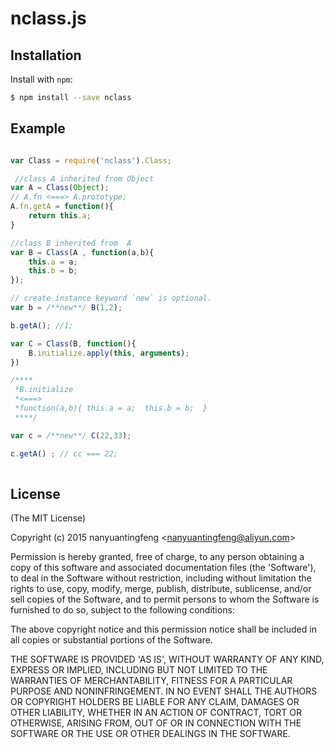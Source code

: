 nclass.js
=========

Installation
------------

Install with `npm`:

``` bash
$ npm install --save nclass
```

Example
-------

``` js

var Class = require('nclass').Class;

 //class A inherited from Object
var A = Class(Object); 
// A.fn <===> A.prototype;
A.fn.getA = function(){  
    return this.a;
}

//class B inherited from  A
var B = Class(A , function(a,b){  
    this.a = a;
    this.b = b;
});      

// create instance keyword `new` is optional.
var b = /**new**/ B(1,2); 

b.getA(); //1;

var C = Class(B, function(){
    B.initialize.apply(this, arguments);
})

/****
 *B.initialize 
 *<===> 
 *function(a,b){ this.a = a;  this.b = b;  }
 ****/

var c = /**new**/ C(22,33);

c.getA() ; // cc === 22; 
 
```


License
-------

(The MIT License)

Copyright (c) 2015 nanyuantingfeng &lt;nanyuantingfeng@aliyun.com&gt;

Permission is hereby granted, free of charge, to any person obtaining
a copy of this software and associated documentation files (the
'Software'), to deal in the Software without restriction, including
without limitation the rights to use, copy, modify, merge, publish,
distribute, sublicense, and/or sell copies of the Software, and to
permit persons to whom the Software is furnished to do so, subject to
the following conditions:

The above copyright notice and this permission notice shall be
included in all copies or substantial portions of the Software.

THE SOFTWARE IS PROVIDED 'AS IS', WITHOUT WARRANTY OF ANY KIND,
EXPRESS OR IMPLIED, INCLUDING BUT NOT LIMITED TO THE WARRANTIES OF
MERCHANTABILITY, FITNESS FOR A PARTICULAR PURPOSE AND NONINFRINGEMENT.
IN NO EVENT SHALL THE AUTHORS OR COPYRIGHT HOLDERS BE LIABLE FOR ANY
CLAIM, DAMAGES OR OTHER LIABILITY, WHETHER IN AN ACTION OF CONTRACT,
TORT OR OTHERWISE, ARISING FROM, OUT OF OR IN CONNECTION WITH THE
SOFTWARE OR THE USE OR OTHER DEALINGS IN THE SOFTWARE.
